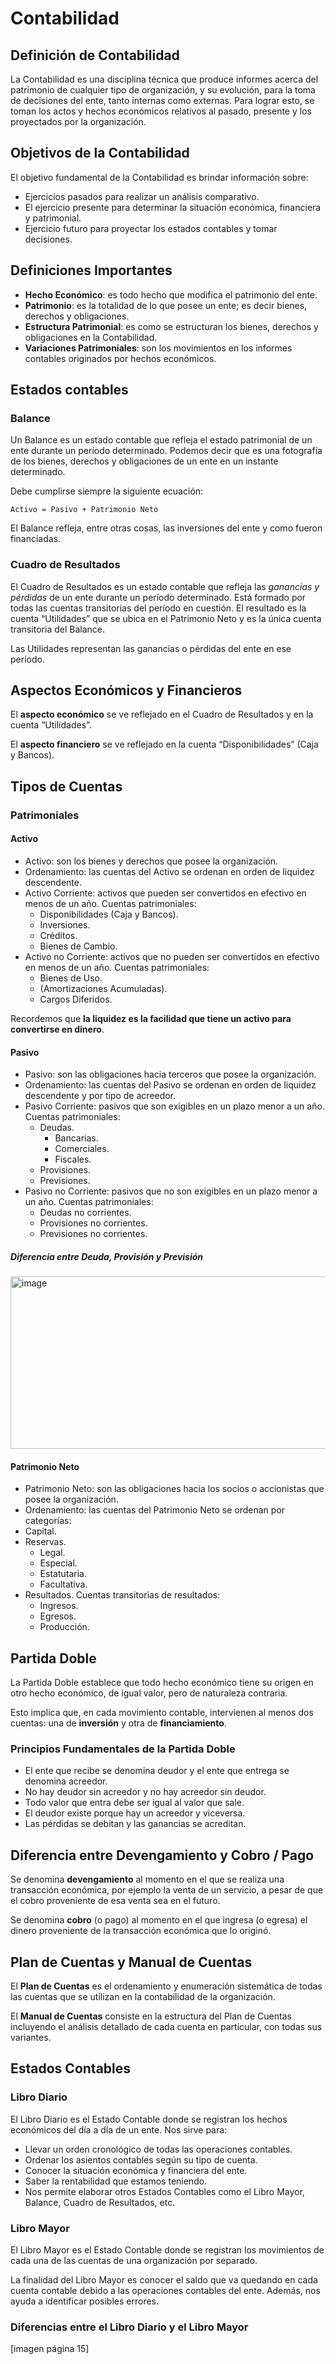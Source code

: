 # Contabilidad

## Definición de Contabilidad

La Contabilidad es una disciplina técnica que produce informes acerca del patrimonio de cualquier tipo de organización, y su evolución, para la toma de decisiones del ente, tanto internas como externas. Para lograr esto, se toman los actos y hechos económicos relativos al pasado, presente y los proyectados por la organización. 

## Objetivos de la Contabilidad
El objetivo fundamental de la Contabilidad es brindar información sobre:
- Ejercicios pasados para realizar un análisis comparativo.
- El ejercicio presente para determinar la situación económica, financiera y patrimonial.
- Ejercicio futuro para proyectar los estados contables y tomar decisiones.

## Definiciones Importantes

- **Hecho Económico**: es todo hecho que modifica el patrimonio del ente.
- **Patrimonio**: es la totalidad de lo que posee un ente; es decir bienes, derechos y obligaciones.
- **Estructura Patrimonial**: es como se estructuran los bienes, derechos y obligaciones en la Contabilidad.
- **Variaciones Patrimoniales**: son los movimientos en los informes contables originados por hechos económicos.

## Estados contables

### Balance
Un Balance es un estado contable que refleja el estado patrimonial de un ente durante un período determinado. Podemos decir que es una fotografía de los bienes, derechos y obligaciones de un ente en un instante determinado.

Debe cumplirse siempre la siguiente ecuación:

`Activo = Pasivo + Patrimonio Neto`

El Balance refleja, entre otras cosas, las inversiones del ente y como fueron financiadas.

### Cuadro de Resultados
El Cuadro de Resultados es un estado contable que refleja las *ganancias y pérdidas* de un ente durante un período determinado. Está formado por todas las cuentas transitorias del período en cuestión. El resultado es la cuenta “Utilidades” que se ubica en el Patrimonio Neto y es la única cuenta transitoria del Balance.

Las Utilidades representan las ganancias o pérdidas del ente en ese período.

## Aspectos Económicos y Financieros
El **aspecto económico** se ve reflejado en el Cuadro de Resultados y en la cuenta “Utilidades”.

El **aspecto financiero** se ve reflejado en la cuenta “Disponibilidades” (Caja y Bancos).

## Tipos de Cuentas

### Patrimoniales
#### Activo
- Activo: son los bienes y derechos que posee la organización.
- Ordenamiento: las cuentas del Activo se ordenan en orden de liquidez descendente.
- Activo Corriente: activos que pueden ser convertidos en efectivo en menos de un año. Cuentas patrimoniales:
  - Disponibilidades (Caja y Bancos).
  - Inversiones.
  - Créditos.
  - Bienes de Cambio.
- Activo no Corriente: activos que no pueden ser convertidos en efectivo en menos de un año. Cuentas patrimoniales:
  - Bienes de Uso.
  - (Amortizaciones Acumuladas).
  - Cargos Diferidos.

Recordemos que **la liquidez es la facilidad que tiene un activo para convertirse en dinero**.

#### Pasivo 
- Pasivo: son las obligaciones hacia terceros que posee la organización.
- Ordenamiento: las cuentas del Pasivo se ordenan en orden de liquidez descendente y por tipo de acreedor.
- Pasivo Corriente: pasivos que son exigibles en un plazo menor a un año. Cuentas patrimoniales:
  - Deudas.
    - Bancarias.
    - Comerciales.
    - Fiscales.
  - Provisiones.
  - Previsiones.
- Pasivo no Corriente: pasivos que no son exigibles en un plazo menor a un año. Cuentas patrimoniales:
  - Deudas no corrientes.
  - Provisiones no corrientes.
  - Previsiones no corrientes.

##### Diferencia entre Deuda, Provisión y Previsión

<img width="763" height="276" alt="image" src="https://github.com/user-attachments/assets/86f14d44-9a01-4ed7-badd-308c14114c55" />

#### Patrimonio Neto
 - Patrimonio Neto: son las obligaciones hacia los socios o accionistas que posee la organización.
 - Ordenamiento: las cuentas del Patrimonio Neto se ordenan por categorías:
  - Capital.
  - Reservas.
    - Legal.
    - Especial.
    - Estatutaria.
    - Facultativa.
  - Resultados. Cuentas transitorias de resultados:
    - Ingresos.
    - Egresos.
    - Producción.


## Partida Doble
La Partida Doble establece que todo hecho económico tiene su origen en otro hecho económico, de igual valor, pero de naturaleza contraria.

Esto implica que, en cada movimiento contable, intervienen al menos dos cuentas: una de **inversión** y otra de **financiamiento**.

### Principios Fundamentales de la Partida Doble

- El ente que recibe se denomina deudor y el ente que entrega se denomina acreedor.
- No hay deudor sin acreedor y no hay acreedor sin deudor.
- Todo valor que entra debe ser igual al valor que sale.
- El deudor existe porque hay un acreedor y viceversa.
- Las pérdidas se debitan y las ganancias se acreditan.

## Diferencia entre Devengamiento y Cobro / Pago

Se denomina **devengamiento** al momento en el que se realiza una transacción económica, por ejemplo la venta de un servicio, a pesar de que el cobro proveniente de esa venta sea en el futuro.

Se denomina **cobro** (o pago) al momento en el que ingresa (o egresa) el dinero proveniente de la transacción económica que lo originó.


## Plan de Cuentas y Manual de Cuentas

El **Plan de Cuentas** es el ordenamiento y enumeración sistemática de todas las cuentas que se utilizan en la contabilidad de la organización.

El **Manual de Cuentas** consiste en la estructura del Plan de Cuentas incluyendo el análisis detallado de cada cuenta en particular, con todas sus variantes.


## Estados Contables

### Libro Diario

El Libro Diario es el Estado Contable donde se registran los hechos económicos del día a día de un ente. Nos sirve para:
- Llevar un orden cronológico de todas las operaciones contables.
- Ordenar los asientos contables según su tipo de cuenta.
- Conocer la situación económica y financiera del ente.
- Saber la rentabilidad que estamos teniendo.
- Nos permite elaborar otros Estados Contables como el Libro Mayor, Balance, Cuadro de Resultados, etc.


### Libro Mayor

El Libro Mayor es el Estado Contable donde se registran los movimientos de cada una de las cuentas de una organización por separado.

La finalidad del Libro Mayor es conocer el saldo que va quedando en cada cuenta contable debido a las operaciones contables del ente. Además, nos ayuda a identificar posibles errores.

### Diferencias entre el Libro Diario y el Libro Mayor

[imagen página 15]

